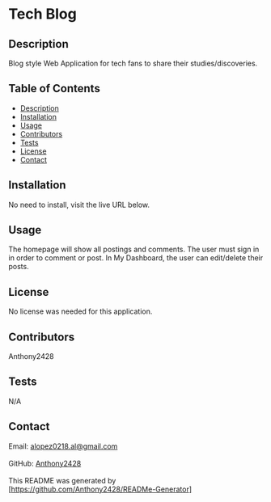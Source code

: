 # Tech Blog
## Description
Blog style Web Application for tech fans to share their studies/discoveries. <br />
## Table of Contents
- [Description](#description)
- [Installation](#installation)
- [Usage](#usage)
- [Contributors](#contributors)
- [Tests](#tests)
- [License](#license)
- [Contact](#contact) <br />
## Installation
No need to install, visit the live URL below. <br />
## Usage
The homepage will show all postings and comments. The user must sign in in order to comment or post. In My Dashboard, the user can edit/delete their posts. <br />
## License
No license was needed for this application. <br /> 
## Contributors
Anthony2428 <br />
## Tests
N/A<br />
## Contact 
Email: alopez0218.al@gmail.com<br /><br />
GitHub: [Anthony2428](https://github.com/Anthony2428)<br />
<br />
This README was generated by [https://github.com/Anthony2428/READMe-Generator]